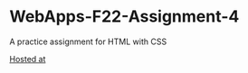 # WebApps-F22-Assignment-4
A practice assignment for HTML with CSS

[Hosted at](https://44-563-web-apps-f22.github.io/44563-webapps-assignment-4-divyashrim11/opera.html)
